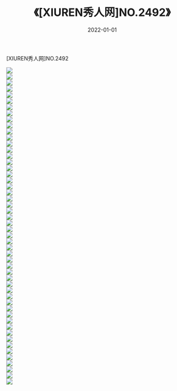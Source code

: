 ﻿---
layout: post
title:  《[XIUREN秀人网]NO.2492》
date:   2022-01-01
img: http://img.660000.xyz/Sharelink/秀人网/秀人网第03部分/[XIUREN秀人网]NO.2492/000.jpg
categories: [美女, 清纯, 唯美]
---

[XIUREN秀人网]NO.2492

 ![](http://img.660000.xyz/Sharelink/秀人网/秀人网第03部分/[XIUREN秀人网]NO.2492/001.jpg) <br>![](http://img.660000.xyz/Sharelink/秀人网/秀人网第03部分/[XIUREN秀人网]NO.2492/002.jpg) <br>![](http://img.660000.xyz/Sharelink/秀人网/秀人网第03部分/[XIUREN秀人网]NO.2492/003.jpg) <br>![](http://img.660000.xyz/Sharelink/秀人网/秀人网第03部分/[XIUREN秀人网]NO.2492/004.jpg) <br>![](http://img.660000.xyz/Sharelink/秀人网/秀人网第03部分/[XIUREN秀人网]NO.2492/005.jpg) <br>![](http://img.660000.xyz/Sharelink/秀人网/秀人网第03部分/[XIUREN秀人网]NO.2492/006.jpg) <br>![](http://img.660000.xyz/Sharelink/秀人网/秀人网第03部分/[XIUREN秀人网]NO.2492/007.jpg) <br>![](http://img.660000.xyz/Sharelink/秀人网/秀人网第03部分/[XIUREN秀人网]NO.2492/008.jpg) <br>![](http://img.660000.xyz/Sharelink/秀人网/秀人网第03部分/[XIUREN秀人网]NO.2492/009.jpg) <br>![](http://img.660000.xyz/Sharelink/秀人网/秀人网第03部分/[XIUREN秀人网]NO.2492/010.jpg) <br>![](http://img.660000.xyz/Sharelink/秀人网/秀人网第03部分/[XIUREN秀人网]NO.2492/011.jpg) <br>![](http://img.660000.xyz/Sharelink/秀人网/秀人网第03部分/[XIUREN秀人网]NO.2492/012.jpg) <br>![](http://img.660000.xyz/Sharelink/秀人网/秀人网第03部分/[XIUREN秀人网]NO.2492/013.jpg) <br>![](http://img.660000.xyz/Sharelink/秀人网/秀人网第03部分/[XIUREN秀人网]NO.2492/014.jpg) <br>![](http://img.660000.xyz/Sharelink/秀人网/秀人网第03部分/[XIUREN秀人网]NO.2492/015.jpg) <br>![](http://img.660000.xyz/Sharelink/秀人网/秀人网第03部分/[XIUREN秀人网]NO.2492/016.jpg) <br>![](http://img.660000.xyz/Sharelink/秀人网/秀人网第03部分/[XIUREN秀人网]NO.2492/017.jpg) <br>![](http://img.660000.xyz/Sharelink/秀人网/秀人网第03部分/[XIUREN秀人网]NO.2492/018.jpg) <br>![](http://img.660000.xyz/Sharelink/秀人网/秀人网第03部分/[XIUREN秀人网]NO.2492/019.jpg) <br>![](http://img.660000.xyz/Sharelink/秀人网/秀人网第03部分/[XIUREN秀人网]NO.2492/020.jpg) <br>![](http://img.660000.xyz/Sharelink/秀人网/秀人网第03部分/[XIUREN秀人网]NO.2492/021.jpg) <br>![](http://img.660000.xyz/Sharelink/秀人网/秀人网第03部分/[XIUREN秀人网]NO.2492/022.jpg) <br>![](http://img.660000.xyz/Sharelink/秀人网/秀人网第03部分/[XIUREN秀人网]NO.2492/023.jpg) <br>![](http://img.660000.xyz/Sharelink/秀人网/秀人网第03部分/[XIUREN秀人网]NO.2492/024.jpg) <br>![](http://img.660000.xyz/Sharelink/秀人网/秀人网第03部分/[XIUREN秀人网]NO.2492/025.jpg) <br>![](http://img.660000.xyz/Sharelink/秀人网/秀人网第03部分/[XIUREN秀人网]NO.2492/026.jpg) <br>![](http://img.660000.xyz/Sharelink/秀人网/秀人网第03部分/[XIUREN秀人网]NO.2492/027.jpg) <br>![](http://img.660000.xyz/Sharelink/秀人网/秀人网第03部分/[XIUREN秀人网]NO.2492/028.jpg) <br>![](http://img.660000.xyz/Sharelink/秀人网/秀人网第03部分/[XIUREN秀人网]NO.2492/029.jpg) <br>![](http://img.660000.xyz/Sharelink/秀人网/秀人网第03部分/[XIUREN秀人网]NO.2492/030.jpg) <br>![](http://img.660000.xyz/Sharelink/秀人网/秀人网第03部分/[XIUREN秀人网]NO.2492/031.jpg) <br>![](http://img.660000.xyz/Sharelink/秀人网/秀人网第03部分/[XIUREN秀人网]NO.2492/032.jpg) <br>![](http://img.660000.xyz/Sharelink/秀人网/秀人网第03部分/[XIUREN秀人网]NO.2492/033.jpg) <br>![](http://img.660000.xyz/Sharelink/秀人网/秀人网第03部分/[XIUREN秀人网]NO.2492/034.jpg) <br>![](http://img.660000.xyz/Sharelink/秀人网/秀人网第03部分/[XIUREN秀人网]NO.2492/035.jpg) <br>![](http://img.660000.xyz/Sharelink/秀人网/秀人网第03部分/[XIUREN秀人网]NO.2492/036.jpg) <br>![](http://img.660000.xyz/Sharelink/秀人网/秀人网第03部分/[XIUREN秀人网]NO.2492/037.jpg) <br>![](http://img.660000.xyz/Sharelink/秀人网/秀人网第03部分/[XIUREN秀人网]NO.2492/038.jpg) <br>![](http://img.660000.xyz/Sharelink/秀人网/秀人网第03部分/[XIUREN秀人网]NO.2492/039.jpg) <br>![](http://img.660000.xyz/Sharelink/秀人网/秀人网第03部分/[XIUREN秀人网]NO.2492/040.jpg) <br>![](http://img.660000.xyz/Sharelink/秀人网/秀人网第03部分/[XIUREN秀人网]NO.2492/041.jpg) <br>![](http://img.660000.xyz/Sharelink/秀人网/秀人网第03部分/[XIUREN秀人网]NO.2492/042.jpg) <br>![](http://img.660000.xyz/Sharelink/秀人网/秀人网第03部分/[XIUREN秀人网]NO.2492/043.jpg) <br>![](http://img.660000.xyz/Sharelink/秀人网/秀人网第03部分/[XIUREN秀人网]NO.2492/044.jpg) <br>![](http://img.660000.xyz/Sharelink/秀人网/秀人网第03部分/[XIUREN秀人网]NO.2492/045.jpg) <br>![](http://img.660000.xyz/Sharelink/秀人网/秀人网第03部分/[XIUREN秀人网]NO.2492/046.jpg) <br>![](http://img.660000.xyz/Sharelink/秀人网/秀人网第03部分/[XIUREN秀人网]NO.2492/047.jpg) <br>![](http://img.660000.xyz/Sharelink/秀人网/秀人网第03部分/[XIUREN秀人网]NO.2492/048.jpg) <br>![](http://img.660000.xyz/Sharelink/秀人网/秀人网第03部分/[XIUREN秀人网]NO.2492/049.jpg) <br>![](http://img.660000.xyz/Sharelink/秀人网/秀人网第03部分/[XIUREN秀人网]NO.2492/050.jpg) <br>![](http://img.660000.xyz/Sharelink/秀人网/秀人网第03部分/[XIUREN秀人网]NO.2492/051.jpg) <br>![](http://img.660000.xyz/Sharelink/秀人网/秀人网第03部分/[XIUREN秀人网]NO.2492/052.jpg) <br>